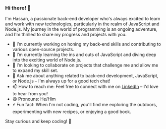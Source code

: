 <!--
### Hi there 👋

**hassansim/hassansim** is a ✨ _special_ ✨ repository because its `README.md` (this file) appears on your GitHub profile.

Here are some ideas to get you started:

- 🔭 I’m currently working on ...
- 🌱 I’m currently learning ...
- 👯 I’m looking to collaborate on ...
- 🤔 I’m looking for help with ...
- 💬 Ask me about ...
- 📫 How to reach me: ...
- 😄 Pronouns: ...
- ⚡ Fun fact: ...
-->
### Hi there! 👋

I'm Hassan, a passionate back-end developer who's always excited to learn and work with new technologies, particularly in the realm of JavaScript and Node.js. My journey in the world of programming is an ongoing adventure, and I'm thrilled to share my progress and projects with you.

- 🔭 I’m currently working on honing my back-end skills and contributing to various open-source projects.
- 🌱 I’m currently learning the ins and outs of JavaScript and diving deep into the exciting world of Node.js.
- 👯 I’m looking to collaborate on projects that challenge me and allow me to expand my skill set.
- 💬 Ask me about anything related to back-end development, JavaScript, or Node.js – I'm always up for a good tech chat!
- 📫 How to reach me: Feel free to connect with me on [LinkedIn](https://www.linkedin.com/in/hassansim) – I'd love to hear from you!
- 😄 Pronouns: He/Him
- ⚡ Fun fact: When I'm not coding, you'll find me exploring the outdoors, experimenting with new recipes, or enjoying a good book.

Stay curious and keep coding! 🚀


